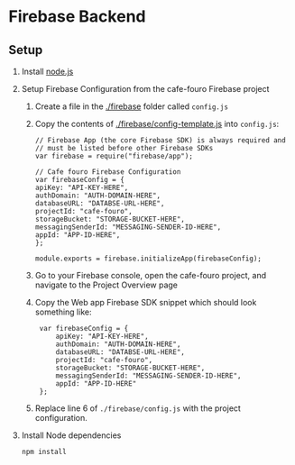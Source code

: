 # Firebase Backend

## Setup

1.  Install [node.js](https://nodejs.org/en/)
2.  Setup Firebase Configuration from the cafe-fouro Firebase project

    1. Create a file in the [./firebase](./firebase) folder called `config.js`

    2. Copy the contents of [./firebase/config-template.js](./firebase/config-template.js) into `config.js`:

       ```
       // Firebase App (the core Firebase SDK) is always required and
       // must be listed before other Firebase SDKs
       var firebase = require("firebase/app");

       // Cafe fouro Firebase Configuration
       var firebaseConfig = {
       apiKey: "API-KEY-HERE",
       authDomain: "AUTH-DOMAIN-HERE",
       databaseURL: "DATABSE-URL-HERE",
       projectId: "cafe-fouro",
       storageBucket: "STORAGE-BUCKET-HERE",
       messagingSenderId: "MESSAGING-SENDER-ID-HERE",
       appId: "APP-ID-HERE",
       };

       module.exports = firebase.initializeApp(firebaseConfig);
       ```

    3. Go to your Firebase console, open the cafe-fouro project, and navigate to the Project Overview page

    4. Copy the Web app Firebase SDK snippet which should look something like:
       ```
        var firebaseConfig = {
            apiKey: "API-KEY-HERE",
            authDomain: "AUTH-DOMAIN-HERE",
            databaseURL: "DATABSE-URL-HERE",
            projectId: "cafe-fouro",
            storageBucket: "STORAGE-BUCKET-HERE",
            messagingSenderId: "MESSAGING-SENDER-ID-HERE",
            appId: "APP-ID-HERE"
        };
       ```
    5. Replace line 6 of `./firebase/config.js` with the project configuration.

3.  Install Node dependencies

        npm install
